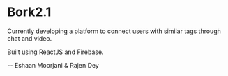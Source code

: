 # Bork2.1
Currently developing a platform to connect users with similar tags through chat and video. 

Built using ReactJS and Firebase. 

-- Eshaan Moorjani & Rajen Dey
